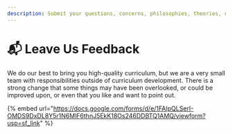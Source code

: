```yaml
---
description: Submit your questions, concerns, philosophies, theories, or found typos here.
---
```


# 📬 Leave Us Feedback

We do our best to bring you high-quality curriculum, but we are a very small team with responsibilities outside of curriculum development. There is a strong change that some things may have been overlooked, or could be improved upon, or even that you like and want to point out.

{% embed url="https://docs.google.com/forms/d/e/1FAIpQLSerI-OMDS9DxDL8Y5r1N6MlF6thnJ5EkK18Os246DDBTQ1AMQ/viewform?usp=sf_link" %}
